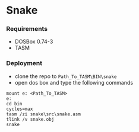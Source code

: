 # Snake


### Requirements
* DOSBox 0.74-3
* TASM

### Deployment
- clone the repo to `Path_To_TASM\BIN\snake`
- open dos box and type the following commands
```
mount e: <Path_To_TASM>
e:
cd bin
cycles=max
tasm /zi snake\src\snake.asm
tlink /v snake.obj
snake
```

